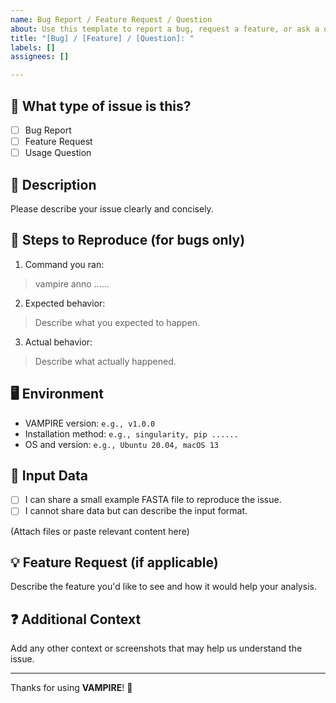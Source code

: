 ```yaml
---
name: Bug Report / Feature Request / Question
about: Use this template to report a bug, request a feature, or ask a question about VAMPIRE.
title: "[Bug] / [Feature] / [Question]: "
labels: []
assignees: []

---
```


## 📌 What type of issue is this?

- [ ] Bug Report
- [ ] Feature Request
- [ ] Usage Question

## 🧩 Description

Please describe your issue clearly and concisely.

## 🔁 Steps to Reproduce (for bugs only)

1. Command you ran:
> vampire anno ......



2. Expected behavior:
> Describe what you expected to happen.

3. Actual behavior:
> Describe what actually happened.

## 🖥️ Environment

- VAMPIRE version: `e.g., v1.0.0`
- Installation method: `e.g., singularity, pip ......`
- OS and version: `e.g., Ubuntu 20.04, macOS 13`

## 📂 Input Data

- [ ] I can share a small example FASTA file to reproduce the issue.
- [ ] I cannot share data but can describe the input format.

(Attach files or paste relevant content here)

## 💡 Feature Request (if applicable)

Describe the feature you'd like to see and how it would help your analysis.

## ❓ Additional Context

Add any other context or screenshots that may help us understand the issue.

---

Thanks for using **VAMPIRE**! 🧛